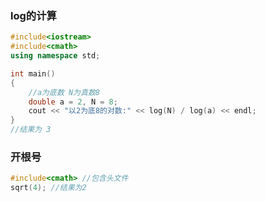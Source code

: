 
### log的计算
```C++
#include<iostream>
#include<cmath>
using namespace std;

int main()
{
	//a为底数 N为真数8
	double a = 2, N = 8;
	cout << "以2为底8的对数:" << log(N) / log(a) << endl;
}
//结果为 3
```

### 开根号
```C++
#include<cmath> //包含头文件
sqrt(4); //结果为2
```